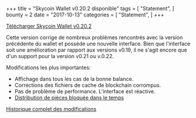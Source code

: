 +++
title = "Skycoin Wallet v0.20.2 disponible"
tags = [
    "Statement",
]
bounty = 2
date = "2017-10-13"
categories = [
    "Statement",
]
+++

[Télécharger Skycoin Wallet v0.20.2](https://www.skycoin.net/downloads/)

Cette version corrige de nombreux problèmes rencontrés avec la version précédente du wallet et possède une nouvelle interface.
Bien que l'interface soit une amélioration par rapport aux versions v0.19, il ne s'agit encore que d'un support pour la version v0.21 ou v.0.22.

Modifications les plus importantes:

- Affichage dans tous les cas de la bonne balance.
- Corrections des fichiers de cache de blockchain corrompus.
- Pas de problème de performance. L'interface est réactive.
- [Distribution de pièces bloquée dans le temps](/statement/skycoin-distribution-plan/#timelocked-distribution)

[Historique complet des modifications](https://github.com/skycoin/skycoin/blob/master/CHANGELOG.md#0200---2017-10-10)
